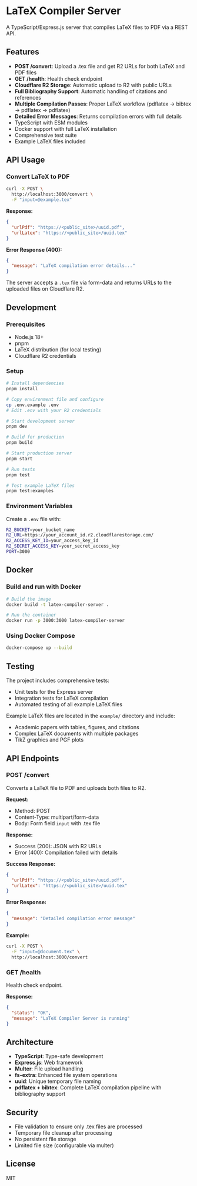 # LaTeX Compiler Server

A TypeScript/Express.js server that compiles LaTeX files to PDF via a REST API.

## Features

- **POST /convert**: Upload a .tex file and get R2 URLs for both LaTeX and PDF files
- **GET /health**: Health check endpoint
- **Cloudflare R2 Storage**: Automatic upload to R2 with public URLs
- **Full Bibliography Support**: Automatic handling of citations and references
- **Multiple Compilation Passes**: Proper LaTeX workflow (pdflatex → bibtex → pdflatex → pdflatex)
- **Detailed Error Messages**: Returns compilation errors with full details
- TypeScript with ESM modules
- Docker support with full LaTeX installation
- Comprehensive test suite
- Example LaTeX files included

## API Usage

### Convert LaTeX to PDF

```bash
curl -X POST \
  http://localhost:3000/convert \
  -F "input=@example.tex"
```

**Response:**
```json
{
  "urlPdf": "https://<public_site>/uuid.pdf",
  "urlLatex": "https://<public_site>/uuid.tex"
}
```

**Error Response (400):**
```json
{
  "message": "LaTeX compilation error details..."
}
```

The server accepts a `.tex` file via form-data and returns URLs to the uploaded files on Cloudflare R2.

## Development

### Prerequisites

- Node.js 18+
- pnpm
- LaTeX distribution (for local testing)
- Cloudflare R2 credentials

### Setup

```bash
# Install dependencies
pnpm install

# Copy environment file and configure
cp .env.example .env
# Edit .env with your R2 credentials

# Start development server
pnpm dev

# Build for production
pnpm build

# Start production server
pnpm start

# Run tests
pnpm test

# Test example LaTeX files
pnpm test:examples
```

### Environment Variables

Create a `.env` file with:

```bash
R2_BUCKET=your_bucket_name
R2_URL=https://your_account_id.r2.cloudflarestorage.com/
R2_ACCESS_KEY_ID=your_access_key_id
R2_SECRET_ACCESS_KEY=your_secret_access_key
PORT=3000
```

## Docker

### Build and run with Docker

```bash
# Build the image
docker build -t latex-compiler-server .

# Run the container
docker run -p 3000:3000 latex-compiler-server
```

### Using Docker Compose

```bash
docker-compose up --build
```

## Testing

The project includes comprehensive tests:

- Unit tests for the Express server
- Integration tests for LaTeX compilation
- Automated testing of all example LaTeX files

Example LaTeX files are located in the `example/` directory and include:
- Academic papers with tables, figures, and citations
- Complex LaTeX documents with multiple packages
- TikZ graphics and PGF plots

## API Endpoints

### POST /convert

Converts a LaTeX file to PDF and uploads both files to R2.

**Request:**
- Method: POST
- Content-Type: multipart/form-data
- Body: Form field `input` with .tex file

**Response:**
- Success (200): JSON with R2 URLs
- Error (400): Compilation failed with details

**Success Response:**
```json
{
  "urlPdf": "https://<public_site>/uuid.pdf",
  "urlLatex": "https://<public_site>/uuid.tex"
}
```

**Error Response:**
```json
{
  "message": "Detailed compilation error message"
}
```

**Example:**
```bash
curl -X POST \
  -F "input=@document.tex" \
  http://localhost:3000/convert
```

### GET /health

Health check endpoint.

**Response:**
```json
{
  "status": "OK",
  "message": "LaTeX Compiler Server is running"
}
```

## Architecture

- **TypeScript**: Type-safe development
- **Express.js**: Web framework
- **Multer**: File upload handling
- **fs-extra**: Enhanced file system operations
- **uuid**: Unique temporary file naming
- **pdflatex + bibtex**: Complete LaTeX compilation pipeline with bibliography support

## Security

- File validation to ensure only .tex files are processed
- Temporary file cleanup after processing
- No persistent file storage
- Limited file size (configurable via multer)

## License

MIT